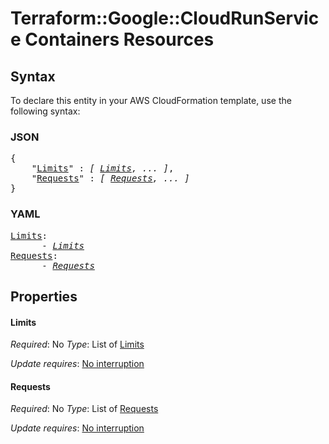 # Terraform::Google::CloudRunService Containers Resources

## Syntax

To declare this entity in your AWS CloudFormation template, use the following syntax:

### JSON

<pre>
{
    "<a href="#limits" title="Limits">Limits</a>" : <i>[ <a href="containers-resources-limits.md">Limits</a>, ... ]</i>,
    "<a href="#requests" title="Requests">Requests</a>" : <i>[ <a href="containers-resources-requests.md">Requests</a>, ... ]</i>
}
</pre>

### YAML

<pre>
<a href="#limits" title="Limits">Limits</a>: <i>
      - <a href="containers-resources-limits.md">Limits</a></i>
<a href="#requests" title="Requests">Requests</a>: <i>
      - <a href="containers-resources-requests.md">Requests</a></i>
</pre>

## Properties

#### Limits

_Required_: No
_Type_: List of <a href="containers-resources-limits.md">Limits</a>

_Update requires_: [No interruption](https://docs.aws.amazon.com/AWSCloudFormation/latest/UserGuide/using-cfn-updating-stacks-update-behaviors.html#update-no-interrupt)

#### Requests

_Required_: No
_Type_: List of <a href="containers-resources-requests.md">Requests</a>

_Update requires_: [No interruption](https://docs.aws.amazon.com/AWSCloudFormation/latest/UserGuide/using-cfn-updating-stacks-update-behaviors.html#update-no-interrupt)

